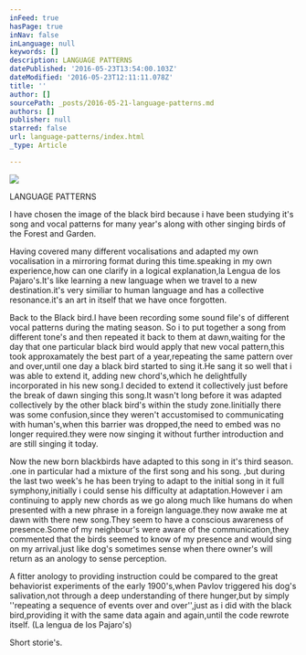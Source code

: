 ```yaml
---
inFeed: true
hasPage: true
inNav: false
inLanguage: null
keywords: []
description: LANGUAGE PATTERNS
datePublished: '2016-05-23T13:54:00.103Z'
dateModified: '2016-05-23T12:11:11.078Z'
title: ''
author: []
sourcePath: _posts/2016-05-21-language-patterns.md
authors: []
publisher: null
starred: false
url: language-patterns/index.html
_type: Article

---
```

![](https://the-grid-user-content.s3-us-west-2.amazonaws.com/ea639edb-84aa-4172-800f-d2747387e333.jpg)

LANGUAGE PATTERNS

I have chosen the image of the black bird because i have been studying it's song and vocal patterns for many year's along with other singing birds of the Forest and Garden.

Having covered many different vocalisations and adapted my own vocalisation in a mirroring format during this time.speaking in my own experience,how can one clarify in a logical explanation,la Lengua de los Pajaro's.It's like learning a new language when we travel to a new destination.it's very similiar to human language and has a collective resonance.it's an art in itself that we have once forgotten.

Back to the Black bird.I have been recording some sound file's of different vocal patterns during the mating season. So i to put together a song from different tone's and then repeated it back to them at dawn,waiting for the day that one particular black bird would apply that new vocal pattern,this took approxamately the best part of a year,repeating the same pattern over and over,until one day a black bird started to sing it.He sang it so well that i was able to extend it, adding new chord's,which he delightfully incorporated in his new song.I decided to extend it collectively just before the break of dawn singing this song.It wasn't long before it was adapted collectively by the other black bird's within the study zone.Iinitially there was some confusion,since they weren't accustomised to communicating with human's,when this barrier was dropped,the need to embed was no longer required.they were now singing it without further introduction and are still singing it today.

Now the new born blackbirds have adapted to this song in it's third season. .one in particular had a mixture of the first song and his song. ,but during the last two week's he has been trying to adapt to the initial song in it full symphony,initially i could sense his difficulty at adaptation.However i am continuing to apply new chords as we go along much like humans do when presented with a new phrase in a foreign language.they now awake me at dawn with there new song.They seem to have a conscious awareness of presence.Some of my neighbour's were aware of the communication,they commented that the birds seemed to know of my presence and would sing on my arrival.just like dog's sometimes sense when there owner's will return as an anology to sense perception.

A fitter anology to providing instruction could be compared to the great behaviorist experiments of the early 1900's,when Pavlov triggered his dog's salivation,not through a deep understanding of there hunger,but by simply ''repeating a sequence of events over and over'',just as i did with the black bird,providing it with the same data again and again,until the code rewrote itself. (La lengua de los Pajaro's) 

Short storie's.